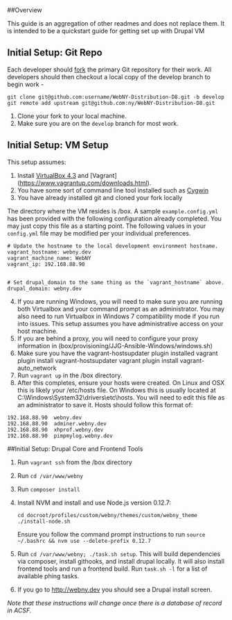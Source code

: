 ##Overview

This guide is an aggregation of other readmes and does not replace them. It is intended to be a quickstart guide
for getting set up with Drupal VM

## Initial Setup: Git Repo

Each developer should [fork](https://help.github.com/articles/fork-a-repo) the
primary Git repository for their work. All developers should then checkout a
local copy of the develop branch to begin work -

    git clone git@github.com:username/WebNY-Distribution-D8.git -b develop
    git remote add upstream git@github.com:ny/WebNY-Distribution-D8.git

1. Clone your fork to your local machine.
2. Make sure you are on the `develop` branch for most work.


## Initial Setup: VM Setup

This setup assumes:

1. Install [VirtualBox 4.3](https://www.virtualbox.org/wiki/Download_Old_Builds_4_3) and [Vagrant] (https://www.vagrantup.com/downloads.html).
2. You have some sort of command line tool installed such as [Cygwin](https://cygwin.com/install.html)
3. You have already installed git and cloned your fork locally

The directory where the VM resides is /box. A sample `example.config.yml` has been
provided with the following configuration already completed. You may just copy this file as a starting point. 
The following values in your `config.yml` file may be modified per your
individual preferences.

    # Update the hostname to the local development environment hostname.
    vagrant_hostname: webny.dev
    vagrant_machine_name: WebNY
    vagrant_ip: 192.168.88.90


    # Set drupal_domain to the same thing as the `vagrant_hostname` above.
    drupal_domain: webny.dev
    
4. If you are running Windows, you will need to make sure you are running both Virtualbox and your command prompt as
an administrator. You may also need to run Virtualbox in Windows 7 compatibility mode if you run into issues. This setup
assumes you have administrative access on your host machine. 
5. If you are behind a proxy, you will need to configure your proxy information in (box/provisioning/JJG-Ansible-Windows/windows.sh)
6. Make sure you have the vagrant-hostsupdater plugin installed
     vagrant plugin install vagrant-hostsupdater
     vagrant plugin install vagrant-auto_network
6. Run `vagrant up` in the /box directory.
7. After this completes, ensure your hosts were created. On Linux and OSX this is likely your /etc/hosts file. On 
Windows this is usually located at C:\Windows\System32\drivers\etc\hosts. 
You will need to edit this file as an administrator to save it. Hosts should follow this format of:

```
192.168.88.90  webny.dev 
192.168.88.90  adminer.webny.dev 
192.168.88.90  xhprof.webny.dev  
192.168.88.90  pimpmylog.webny.dev  
```




##Initial Setup: Drupal Core and Frontend Tools

1. Run `vagrant ssh` from the /box directory
2. Run `cd /var/www/webny`
3. Run `composer install`
4. Install NVM and install and use Node.js version 0.12.7: 

    ```
    cd docroot/profiles/custom/webny/themes/custom/webny_theme
    ./install-node.sh
    ```
    
    Ensure you follow the command prompt instructions to run `source ~/.bashrc && nvm use --delete-prefix 0.12.7`
    
    
5. Run `cd /var/www/webny; ./task.sh setup`. This will build dependencies via composer, install githooks, and install drupal locally. It will also install frontend tools and run a frontend build.
Run `task.sh -l` for a list of available phing tasks. 

6. If you go to  http://webny.dev you should see a Drupal install screen. 

*Note that these instructions will change once there is a database of record in ACSF.*
